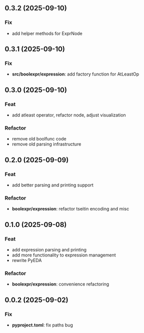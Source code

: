 ## 0.3.2 (2025-09-10)

### Fix

- add helper methods for ExprNode

## 0.3.1 (2025-09-10)

### Fix

- **src/boolexpr/expression**: add factory function for AtLeastOp

## 0.3.0 (2025-09-10)

### Feat

- add atleast operator, refactor node, adjust visualization

### Refactor

- remove old boolfunc code
- remove old parsing infrastructure

## 0.2.0 (2025-09-09)

### Feat

- add better parsing and printing support

### Refactor

- **boolexpr/expression**: refactor tseitin encoding and misc

## 0.1.0 (2025-09-08)

### Feat

- add expression parsing and printing
- add more functionality to expression management
- rewrite PyEDA

### Refactor

- **boolexpr/expression**: convenience refactoring

## 0.0.2 (2025-09-02)

### Fix

- **pyproject.toml**: fix paths bug
